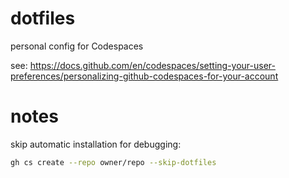 # dotfiles
personal config for Codespaces

see: https://docs.github.com/en/codespaces/setting-your-user-preferences/personalizing-github-codespaces-for-your-account

# notes
skip automatic installation for debugging:

```sh
gh cs create --repo owner/repo --skip-dotfiles
```
